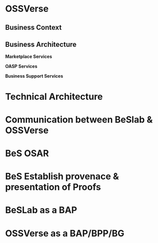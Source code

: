 # **OSSVerse**

## Business Context 

## Business Architecture 

**Marketplace Services** 

**OASP Services**

**Business Support Services**

# Technical Architecture

# Communication between BeSlab & OSSVerse

# BeS OSAR 

# BeS Establish provenace & presentation of Proofs

# BeSLab as a BAP

# OSSVerse as a BAP/BPP/BG

